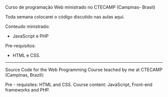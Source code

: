 Curso de programação Web ministrado no CTECAMP (Campinas- Brasil)

Toda semana colocarei o código discutido nas aulas aqui.

Conteudo ministrado:
- JavaScript e PHP

Pre-requisitos:
 - HTML e CSS.


 -----------------------
 Source Code for  the Web Programming Course
 teached by me at CTECAMP (Campinas, Brazil):

 Pre - requisites:  HTML and CSS.
 Course content: JavaScript, Front-end frameworks and PHP.

 
